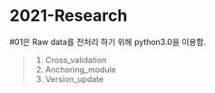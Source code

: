 2021-Research
========
  
#01은 Raw data를 전처리 하기 위해 python3.0을 이용함.
> 01. Cross_validation  
> 02. Anchoring_module  
> 03. Version_update  
